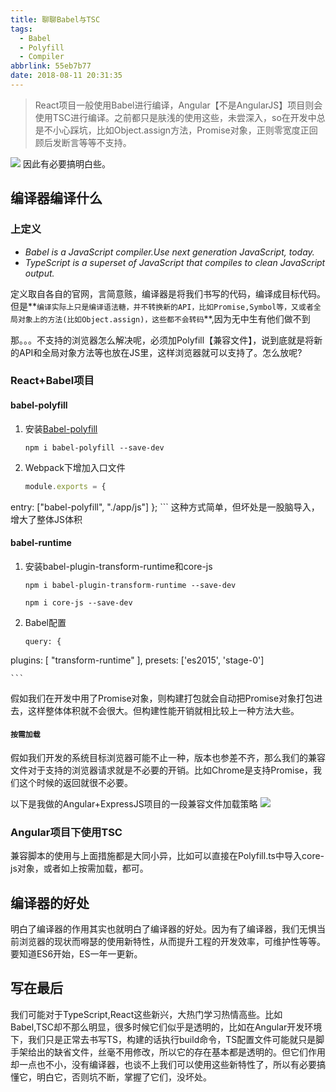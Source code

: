 ```yaml
---
title: 聊聊Babel与TSC
tags:
  - Babel
  - Polyfill
  - Compiler
abbrlink: 55eb7b77
date: 2018-08-11 20:31:35
---
```

> React项目一般使用Babel进行编译，Angular【不是AngularJS】项目则会使用TSC进行编译。之前都只是肤浅的使用这些，未尝深入，so在开发中总是不小心踩坑，比如Object.assign方法，Promise对象，正则零宽度正回顾后发断言等等不支持。

![](https://static.1991421.cn/2018-08-11-112400.jpg)
因此有必要搞明白些。

## 编译器编译什么
### 上定义
- _Babel is a JavaScript compiler.Use next generation JavaScript, today._
- _TypeScript is a superset of JavaScript that compiles to clean JavaScript output._

定义取自各自的官网，言简意赅，编译器是将我们书写的代码，编译成目标代码。
但是**`编译实际上只是编译语法糖，并不转换新的API，比如Promise,Symbol等，又或者全局对象上的方法(比如Object.assign)，这些都不会转码`**,因为无中生有他们做不到

那。。。不支持的浏览器怎么解决呢，必须加Polyfill【兼容文件】，说到底就是将新的API和全局对象方法等也放在JS里，这样浏览器就可以支持了。怎么放呢?
### React+Babel项目
#### babel-polyfill
1. 安装[Babel-polyfill](https://github.com/babel/babel/tree/master/packages/babel-polyfill)
	```
	npm i babel-polyfill --save-dev
	```
2. Webpack下增加入口文件
	```javascript
	module.exports = {
  entry: ["babel-polyfill", "./app/js"]
};
	```
这种方式简单，但坏处是一股脑导入，增大了整体JS体积

#### babel-runtime
1. 安装babel-plugin-transform-runtime和core-js

	```
	npm i babel-plugin-transform-runtime --save-dev

	npm i core-js --save-dev
	```

2. Babel配置

	```
	query: {
  plugins: [
    "transform-runtime"
  ],
  presets: ['es2015', 'stage-0']

	```
假如我们在开发中用了Promise对象，则构建打包就会自动把Promise对象打包进去，这样整体体积就不会很大。但构建性能开销就相比较上一种方法大些。

#### `按需加载`
假如我们开发的系统目标浏览器可能不止一种，版本也参差不齐，那么我们的兼容文件对于支持的浏览器请求就是不必要的开销。比如Chrome是支持Promise，我们这个时候的返回就很不必要。

以下是我做的Angular+ExpressJS项目的一段兼容文件加载策略
![](https://static.1991421.cn/2018-08-11-121039.png)

### Angular项目下使用TSC
兼容脚本的使用与上面措施都是大同小异，比如可以直接在Polyfill.ts中导入core-js对象，或者如上按需加载，都可。

## 编译器的好处
明白了编译器的作用其实也就明白了编译器的好处。因为有了编译器，我们无惧当前浏览器的现状而嘚瑟的使用新特性，从而提升工程的开发效率，可维护性等等。要知道ES6开始，ES一年一更新。

## 写在最后
我们可能对于TypeScript,React这些新兴，大热门学习热情高些。比如Babel,TSC却不那么明显，很多时候它们似乎是透明的，比如在Angular开发环境下，我们只是正常去书写TS，构建的话执行build命令，TS配置文件可能就只是脚手架给出的缺省文件，丝毫不用修改，所以它的存在基本都是透明的。但它们作用却一点也不小，没有编译器，也谈不上我们可以使用这些新特性了，所以有必要搞懂它，明白它，否则坑不断，掌握了它们，没坏处。

